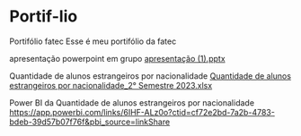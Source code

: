 # Portif-lio
Portifólio fatec
Esse é meu portifólio da fatec

apresentação powerpoint em grupo
[apresentação (1).pptx](https://github.com/user-attachments/files/19452851/apresentacao.1.pptx)

Quantidade de alunos estrangeiros por nacionalidade
[Quantidade de alunos estrangeiros por nacionalidade_2° Semestre 2023.xlsx](https://github.com/user-attachments/files/19452834/Quantidade.de.alunos.estrangeiros.por.nacionalidade_2.Semestre.2023.xlsx)

Power BI da Quantidade de alunos estrangeiros por nacionalidade
https://app.powerbi.com/links/6IHF-ALz0o?ctid=cf72e2bd-7a2b-4783-bdeb-39d57b07f76f&pbi_source=linkShare
